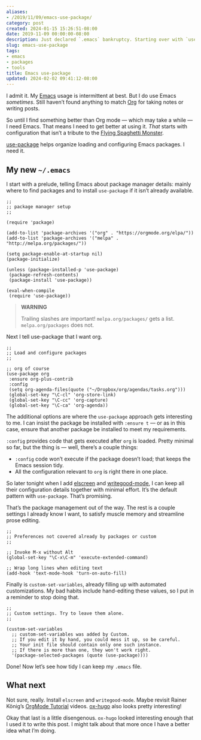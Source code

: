 ```yaml
---
aliases:
- /2019/11/09/emacs-use-package/
category: post
created: 2024-01-15 15:26:51-08:00
date: 2019-11-09 00:00:00-08:00
description: Just declared `.emacs` bankruptcy. Starting over with `use-package`.
slug: emacs-use-package
tags:
- emacs
- packages
- tools
title: Emacs use-package
updated: 2024-02-02 09:41:12-08:00
---
```


I admit it. My [Emacs](../../../card/Emacs.md) usage is intermittent at best. But I do use Emacs *sometimes*. Still haven’t found anything to match [Org](../../../card/Org.md) for taking notes or writing posts.

So until I find something better than Org mode — which may take a while — I need Emacs. That means I need to get better at using it. *That* starts with configuration that isn’t a tribute to the [Flying Spaghetti Monster](http://spaghettimonster.com).

[use-package](https://github.com/jwiegly/use-package) helps organize loading and configuring Emacs packages. I need it.

## My new `~/.emacs`

I start with a prelude, telling Emacs about package manager details: mainly where to find packages and to install `use-package` if it isn’t already available.

````elisp
;;
;; package manager setup
;;

(require 'package)

(add-to-list 'package-archives '("org" . "https://orgmode.org/elpa/"))
(add-to-list 'package-archives '("melpa" . "http://melpa.org/packages/"))

(setq package-enable-at-startup nil)
(package-initialize)

(unless (package-installed-p 'use-package)
 (package-refresh-contents)
 (package-install 'use-package))

(eval-when-compile
 (require 'use-package))
````

 > 
 > **WARNING**
>
 > Trailing slashes are important! `melpa.org/packages/` gets a list. `melpa.org/packages` does not.

Next I tell use-package that I want org.

````elisp
;;
;; Load and configure packages
;;

;; org of course
(use-package org
 :ensure org-plus-contrib
 :config
 (setq org-agenda-files(quote ("~/Dropbox/org/agendas/tasks.org")))
 (global-set-key "\C-cl" 'org-store-link)
 (global-set-key "\C-cc" 'org-capture)
 (global-set-key "\C-ca" 'org-agenda))
````

The additional options are where the `use-package` approach gets interesting to me. I can insist the package be installed with `:ensure t` — or as in this case, ensure that another package be installed to meet my requirements.

`:config` provides code that gets executed after `org` is loaded. Pretty minimal so far, but the thing is — well, there’s a couple things:

* `:config` code won’t execute if the package doesn’t load; that keeps the  Emacs session tidy.
* All the configuration relevant to `org` is right there in one place.

So later tonight when I add [elscreen](../../2017/01/elscreen.md) and [writegood-mode](../../2017/08/emacs-writegood-mode.md), I can keep all their configuration details together with minimal effort. It’s the default pattern with `use-package`. That’s promising.

That’s the package management out of the way. The rest is a couple settings I already know I want, to satisfy muscle memory and streamline prose editing.

````elisp
;;
;; Preferences not covered already by packages or custom
;;

;; Invoke M-x without Alt
(global-set-key "\C-x\C-m" 'execute-extended-command)

;; Wrap long lines when editing text
(add-hook 'text-mode-hook 'turn-on-auto-fill)
````

Finally is `custom-set-variables`, already filling up with automated customizations. My bad habits include hand-editing these values, so I put in a reminder to stop doing that.

````elisp
;;
;; Custom settings. Try to leave them alone.
;;

(custom-set-variables
  ;; custom-set-variables was added by Custom.
  ;; If you edit it by hand, you could mess it up, so be careful.
  ;; Your init file should contain only one such instance.
  ;; If there is more than one, they won't work right.
  '(package-selected-packages (quote (use-package))))
````

Done! Now let’s see how tidy I can keep my `.emacs` file.

## What next

Not sure, really. Install `elscreen` and `writegood-mode`.  Maybe revisit
Rainer König’s [OrgMode Tutorial](https://www.youtube.com/playlist?list=PLVtKhBrRV%5FZkPnBtt%5FTD1Cs9PJlU0IIdE) videos.  [ox-hugo](https://ox-hugo.scripter.co/) also looks pretty interesting!

Okay that last is a little disengenous. `ox-hugo` looked interesting enough that I used it to write this post. I might talk about that more once I have a better idea what I’m doing.